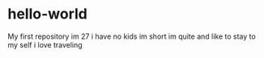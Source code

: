 # hello-world
My first repository
im 27 i have no kids im short im quite and like to stay to my self i love traveling
